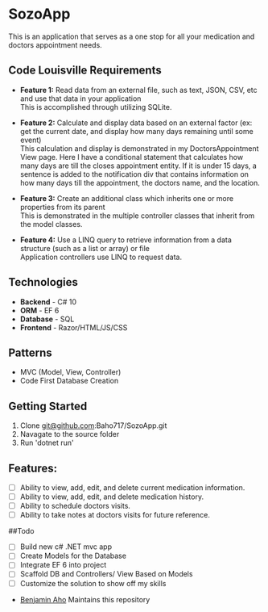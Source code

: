 # SozoApp
This is an application that serves as a one stop for all your medication and doctors appointment needs.

## Code Louisville Requirements
- **Feature 1:** 
Read data from an external file, such as text, JSON, CSV, etc and use that data in your application <br />
This is accomplished through utilizing SQLite.

- **Feature 2:**
Calculate and display data based on an external factor (ex: get the current date, and display how many days remaining until some event) <br />
This calculation and display is demonstrated in my DoctorsAppointment View page. Here I have a conditional statement that calculates how many days are till the closes appointment entity. If it is under 15 days, a sentence is added to the notification div that contains information on how many days till the appointment, the doctors name, and the location.

- **Feature 3:** 
Create an additional class which inherits one or more properties from its parent <br />
This is demonstrated in the multiple controller classes that inherit from the model classes.

- **Feature 4:** 
Use a LINQ query to retrieve information from a data structure (such as a list or array) or file <br/>
Application controllers use LINQ to request data.

## Technologies
- **Backend** - C# 10 
- **ORM** - EF 6
- **Database** - SQL
- **Frontend** - Razor/HTML/JS/CSS

## Patterns
- MVC (Model, View, Controller)
- Code First Database Creation

## Getting Started
1. Clone git@github.com:Baho717/SozoApp.git
2. Navagate to the source folder
3. Run 'dotnet run'

## Features:

- [ ] Ability to view, add, edit, and delete current medication information.
- [ ] Ability to view, add, edit, and delete medication history.
- [ ] Ability to schedule doctors visits.
- [ ] Ability to take notes at doctors visits for future reference.

##Todo
- [ ] Build new c# .NET mvc app
- [ ] Create Models for the Database
- [ ] Integrate EF 6 into project
- [ ] Scaffold DB and Controllers/ View Based on Models
- [ ] Customize the solution to show off my skills

* <a href="mailto:Benjamin.aho27@gmail.com" title="FreelanceFreedom">Benjamin Aho</a> Maintains this repository
